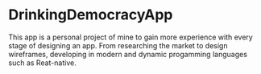 # DrinkingDemocracyApp

This app is a personal project of mine to gain more experience with every stage of designing an app.
From researching the market to design wireframes, developing in modern and dynamic progamming languages such as Reat-native.
